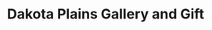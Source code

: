 ---
title: "Dakota Plains Gallery and Gift"
url: /chamberlain/dakota-plains-gallery-and-gift/
shop: Kunst
---